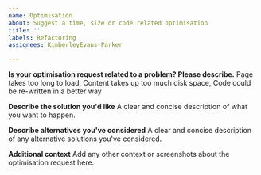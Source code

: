 ```yaml
---
name: Optimisation
about: Suggest a time, size or code related optimisation
title: ''
labels: Refactoring
assignees: KimberleyEvans-Parker

---
```


**Is your optimisation request related to a problem? Please describe.**
Page takes too long to load, Content takes up too much disk space, Code could be re-written in a better way

**Describe the solution you'd like**
A clear and concise description of what you want to happen.

**Describe alternatives you've considered**
A clear and concise description of any alternative solutions you've considered.

**Additional context**
Add any other context or screenshots about the optimisation request here.
